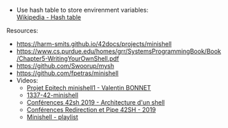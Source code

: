 - Use hash table to store envirenment variables:  
	[Wikipedia - Hash table](https://en.wikipedia.org/wiki/Hash_table)  

Resources:  
  - https://harm-smits.github.io/42docs/projects/minishell
  - https://www.cs.purdue.edu/homes/grr/SystemsProgrammingBook/Book/Chapter5-WritingYourOwnShell.pdf
  - https://github.com/Swoorup/mysh  
  - https://github.com/fpetras/minishell  
  - Videos:  
    - [Projet Epitech minishell1 - Valentin BONNET](https://www.youtube.com/watch?v=h4D85AAz5GI)
    - [1337-42-minishell
](https://www.youtube.com/watch?v=xUfdQHEYh1w)
    - [Conférences 42sh 2019 - Architecture d'un shell](https://www.youtube.com/watch?v=oIFRiwFRSRY)
    - [Conférences Redirection et Pipe 42SH - 2019](https://www.youtube.com/watch?v=ceNaZzEoUhk)
    - [Minishell - playlist](https://www.youtube.com/playlist?list=PL7_TuD9ZDMhg5uLHLyd8em13XBKfjzCzR)
